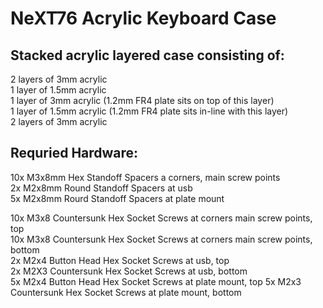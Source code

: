NeXT76 Acrylic Keyboard Case 
=====================
Stacked acrylic layered case consisting of:
---------------
2 layers of 3mm acrylic  
1 layer of 1.5mm acrylic  
1 layer of 3mm acrylic (1.2mm FR4 plate sits on top of this layer)  
1 layer of 1.5mm acrylic (1.2mm FR4 plate sits in-line with this layer)  
2 layers of 3mm acrylic  

Requried Hardware:
---------------
10x M3x8mm Hex Standoff Spacers a corners, main screw points   
2x M2x8mm Round Standoff Spacers at usb  
5x M2x8mm Rourd Standoff Spacers at plate mount  

10x M3x8 Countersunk Hex Socket Screws at corners main screw points, top  
10x M3x8 Countersunk Hex Socket Screws at corners main screw points, bottom  
2x M2x4 Button Head Hex Socket Screws at usb, top  
2x M2X3 Countersunk Hex Socket Screws at usb, bottom  
5x M2x4 Button Head Hex Socket Screws at plate mount, top 
5x M2x3 Countersunk Hex Socket Screws at plate mount, bottom  
